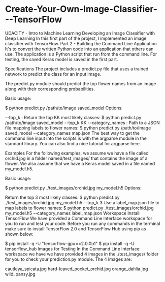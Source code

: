 # Create-Your-Own-Image-Classifier---TensorFlow
UDACITY - Intro to Machine Learning
Developing an Image Classifier with Deep Learning
In this first part of the project, I implemented an image classifier with TensorFlow.
Part 2 - Building the Command Line Application
It's to convert the written Python code into an application that others can use. The application is a Python script that run from the command line. 
For testing, the saved Keras model is saved in the first part.

Specifications
The project includes a predict.py file that uses a trained network to predict the class for an input image.

The predict.py module should predict the top flower names from an image along with their corresponding probabilities.

Basic usage:

$ python predict.py /path/to/image saved_model
Options:

--top_k : Return the top KK most likely classes:
$ python predict.py /path/to/image saved_model --top_k KK
--category_names : Path to a JSON file mapping labels to flower names:
$ python predict.py /path/to/image saved_model --category_names map.json
The best way to get the command line input into the scripts is with the argparse module in the standard library. You can also find a nice tutorial for argparse here.

Examples
For the following examples, we assume we have a file called orchid.jpg in a folder named/test_images/ that contains the image of a flower. We also assume that we have a Keras model saved in a file named my_model.h5.

Basic usage:

$ python predict.py ./test_images/orchid.jpg my_model.h5
Options:

Return the top 3 most likely classes:
$ python predict.py ./test_images/orchid.jpg my_model.h5 --top_k 3
Use a label_map.json file to map labels to flower names:
$ python predict.py ./test_images/orchid.jpg my_model.h5 --category_names label_map.json
Workspace
Install TensorFlow
We have provided a Command Line Interface workspace for you to run and test your code. Before you run any commands in the terminal make sure to install TensorFlow 2.0 and TensorFlow Hub using pip as shown below:

$ pip install -q -U "tensorflow-gpu==2.0.0b1"
$ pip install -q -U tensorflow_hub
Images for Testing
In the Command Line Interface workspace we have we have provided 4 images in the ./test_images/ folder for you to check your prediction.py module. The 4 images are:

cautleya_spicata.jpg
hard-leaved_pocket_orchid.jpg
orange_dahlia.jpg
wild_pansy.jpg
